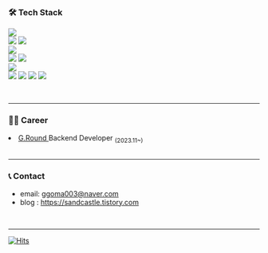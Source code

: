 ### 🛠 Tech Stack

![](https://img.shields.io/badge/Java-00599C?style=flat-square&logo=Java&logoColor=white)
</br>
![](https://img.shields.io/badge/Spring-6DB33F?style=flat&logo=Spring&logoColor=white) ![](https://img.shields.io/badge/SpringBoot-6DB33F?style=flat-square&logo=SpringBoot&logoColor=white)
</br>
![](https://img.shields.io/badge/MySQL-4479A1?style=flat&logo=mysql&logoColor=white) 
</br>
![](https://img.shields.io/badge/Amazon_AWS-232F3E?style=flat&logo=amazonaws&logoColor=white) ![](https://img.shields.io/badge/Amaozon_S3-569A31?style=flat&logo=amazons3&logoColor=white)
</br>
![](https://img.shields.io/badge/docker-2496ED?style=flat&logo=docker&logoColor=white)
</br>
![](https://img.shields.io/badge/git-F05032?style=flat&logo=git&logoColor=white) ![](https://img.shields.io/badge/github-181717?style=flat&logo=github&logoColor=white) ![](https://img.shields.io/badge/Notion-000000?style=flat&logo=notion&logoColor=white) ![](https://img.shields.io/badge/Slack-4A15AB?style=flat&logo=slack&logoColor=white)

</br>

---
### 🤾‍♂ Career
  <div align=left>
  <li><a href="https://gameround.co"> G.Round </a> Backend Developer <sub>(2023.11~)</sub></li>
    
</br>

---

### 📞 Contact

* email: ggoma003@naver.com
* blog : <a href="https://sandcastle.tistory.com">https://sandcastle.tistory.com</a>


</br>

---

[![Hits](https://hits.seeyoufarm.com/api/count/incr/badge.svg?url=https%3A%2F%2Fgithub.com%2FDevCHW&count_bg=%23070707&title_bg=%23686166&icon=github.svg&icon_color=%23E7E7E7&title=hits&edge_flat=false)](https://hits.seeyoufarm.com)

